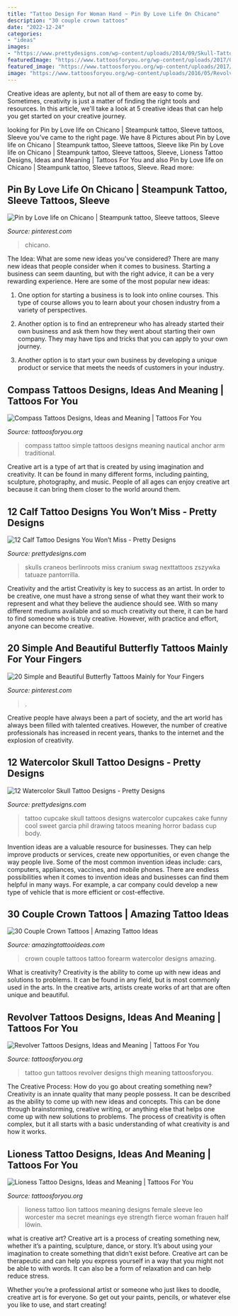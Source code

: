 ```yaml
---
title: "Tattoo Design For Woman Hand ~ Pin By Love Life On Chicano"
description: "30 couple crown tattoos"
date: "2022-12-24"
categories:
- "ideas"
images:
- "https://www.prettydesigns.com/wp-content/uploads/2014/09/Skull-Tattoo.jpg"
featuredImage: "https://www.tattoosforyou.org/wp-content/uploads/2017/09/Lioness-Tattoo-Pictures.jpg"
featured_image: "https://www.tattoosforyou.org/wp-content/uploads/2017/09/Lioness-Tattoo-Pictures.jpg"
image: "https://www.tattoosforyou.org/wp-content/uploads/2016/05/Revolver-Tattoo-Designs.jpg"
---
```



Creative ideas are aplenty, but not all of them are easy to come by. Sometimes, creativity is just a matter of finding the right tools and resources. In this article, we'll take a look at 5 creative ideas that can help you get started on your creative journey.

	

		
looking for Pin by Love life on Chicano | Steampunk tattoo, Sleeve tattoos, Sleeve you've came to the right page. We have 8 Pictures about Pin by Love life on Chicano | Steampunk tattoo, Sleeve tattoos, Sleeve like Pin by Love life on Chicano | Steampunk tattoo, Sleeve tattoos, Sleeve, Lioness Tattoo Designs, Ideas and Meaning | Tattoos For You and also Pin by Love life on Chicano | Steampunk tattoo, Sleeve tattoos, Sleeve. Read more:
		
    
## Pin By Love Life On Chicano | Steampunk Tattoo, Sleeve Tattoos, Sleeve

<img loading=lazy src="https://i.pinimg.com/736x/6c/5e/74/6c5e74b39c7829d395d8d479105814f7.jpg" onerror="this.onerror=null;this.src='https://tse3.mm.bing.net/th?id=OIP.0UMxwcU3mAx2ZX4uTgdPAQHaRa&amp;pid=15.1';" alt="Pin by Love life on Chicano | Steampunk tattoo, Sleeve tattoos, Sleeve">

_Source: pinterest.com_

>chicano. 

	

The Idea: What are some new ideas you've considered?
There are many new ideas that people consider when it comes to business. Starting a business can seem daunting, but with the right advice, it can be a very rewarding experience. Here are some of the most popular new ideas:
1. One option for starting a business is to look into online courses. This type of course allows you to learn about your chosen industry from a variety of perspectives.

2. Another option is to find an entrepreneur who has already started their own business and ask them how they went about starting their own company. They may have tips and tricks that you can apply to your own journey.

3. Another option is to start your own business by developing a unique product or service that meets the needs of customers in your industry.

    
## Compass Tattoos Designs, Ideas And Meaning | Tattoos For You

<img loading=lazy src="http://www.tattoosforyou.org/wp-content/uploads/2013/09/Simple-Compass-Tattoo-764x1024.jpg" onerror="this.onerror=null;this.src='https://tse2.mm.bing.net/th?id=OIP.e1qD8c4RW0wvPnQ3MGh-cAHaJ7&amp;pid=15.1';" alt="Compass Tattoos Designs, Ideas and Meaning | Tattoos For You">

_Source: tattoosforyou.org_

>compass tattoo simple tattoos designs meaning nautical anchor arm traditional. 

	

Creative art is a type of art that is created by using imagination and creativity. It can be found in many different forms, including painting, sculpture, photography, and music. People of all ages can enjoy creative art because it can bring them closer to the world around them.

    
## 12 Calf Tattoo Designs You Won’t Miss - Pretty Designs

<img loading=lazy src="https://www.prettydesigns.com/wp-content/uploads/2014/09/Skull-Tattoo.jpg" onerror="this.onerror=null;this.src='https://tse3.mm.bing.net/th?id=OIP.WaOJ-6gnIHE5mZM419bmtwAAAA&amp;pid=15.1';" alt="12 Calf Tattoo Designs You Won’t Miss - Pretty Designs">

_Source: prettydesigns.com_

>skulls craneos berlinroots miss cranium swag nexttattoos zszywka tatuaze pantorrilla. 

	

Creativity and the artist
Creativity is key to success as an artist. In order to be creative, one must have a strong sense of what they want their work to represent and what they believe the audience should see. With so many different mediums available and so much creativity out there, it can be hard to find someone who is truly creative. However, with practice and effort, anyone can become creative.

    
## 20 Simple And Beautiful Butterfly Tattoos Mainly For Your Fingers

<img loading=lazy src="https://i.pinimg.com/736x/53/be/6f/53be6f3fcf452a04ef81fc5a16b713e7.jpg" onerror="this.onerror=null;this.src='https://tse2.mm.bing.net/th?id=OIP.kihdA8IxJgazjTKGkS4VYwHaLH&amp;pid=15.1';" alt="20 Simple and Beautiful Butterfly Tattoos Mainly for Your Fingers">

_Source: pinterest.com_

>. 

	

Creative people have always been a part of society, and the art world has always been filled with talented creatives. However, the number of creative professionals has increased in recent years, thanks to the internet and the explosion of creativity.

    
## 12 Watercolor Skull Tattoo Designs - Pretty Designs

<img loading=lazy src="http://www.prettydesigns.com/wp-content/uploads/2014/12/Skull-Cupcake-Tattoo.jpg" onerror="this.onerror=null;this.src='https://tse3.mm.bing.net/th?id=OIP.g-_SGCJYts3PKa4ErxqF_wHaMd&amp;pid=15.1';" alt="12 Watercolor Skull Tattoo Designs - Pretty Designs">

_Source: prettydesigns.com_

>tattoo cupcake skull tattoos designs watercolor cupcakes cake funny cool sweet garcia phil drawing tatoos meaning horror badass cup body. 

	

Invention ideas are a valuable resource for businesses. They can help improve products or services, create new opportunities, or even change the way people live. Some of the most common invention ideas include: cars, computers, appliances, vaccines, and mobile phones. There are endless possibilities when it comes to invention ideas and businesses can find them helpful in many ways. For example, a car company could develop a new type of vehicle that is more efficient or cost-effective.

    
## 30 Couple Crown Tattoos | Amazing Tattoo Ideas

<img loading=lazy src="https://amazingtattooideas.com/wp-content/uploads/2016/11/Watercolor-Couple-Crown-Forearm-Tattoos.jpg" onerror="this.onerror=null;this.src='https://tse1.mm.bing.net/th?id=OIP.tgrlNjJbYv5fJ1AzqbE0QgHaJ4&amp;pid=15.1';" alt="30 Couple Crown Tattoos | Amazing Tattoo Ideas">

_Source: amazingtattooideas.com_

>crown couple tattoos tattoo forearm watercolor designs amazing. 

	

What is creativity?
Creativity is the ability to come up with new ideas and solutions to problems. It can be found in any field, but is most commonly used in the arts. In the creative arts, artists create works of art that are often unique and beautiful.

    
## Revolver Tattoos Designs, Ideas And Meaning | Tattoos For You

<img loading=lazy src="https://www.tattoosforyou.org/wp-content/uploads/2016/05/Revolver-Tattoo-Designs.jpg" onerror="this.onerror=null;this.src='https://tse3.mm.bing.net/th?id=OIP.eG2lF3BuM5kl9zjNJJh2TAHaKW&amp;pid=15.1';" alt="Revolver Tattoos Designs, Ideas and Meaning | Tattoos For You">

_Source: tattoosforyou.org_

>tattoo gun tattoos revolver designs thigh meaning tattoosforyou. 

	

The Creative Process: How do you go about creating something new?
Creativity is an innate quality that many people possess. It can be described as the ability to come up with new ideas and concepts. This can be done through brainstorming, creative writing, or anything else that helps one come up with new solutions to problems. The process of creativity is often complex, but it all starts with a basic understanding of what creativity is and how it works.

    
## Lioness Tattoo Designs, Ideas And Meaning | Tattoos For You

<img loading=lazy src="https://www.tattoosforyou.org/wp-content/uploads/2017/09/Lioness-Tattoo-Pictures.jpg" onerror="this.onerror=null;this.src='https://tse4.mm.bing.net/th?id=OIP.qt-y5qR7fpXl2gKkTVJS9gHaJ3&amp;pid=15.1';" alt="Lioness Tattoo Designs, Ideas and Meaning | Tattoos For You">

_Source: tattoosforyou.org_

>lioness tattoo lion tattoos meaning designs female sleeve leo worcester ma secret meanings eye strength fierce woman frauen half löwin. 

	

what is creative art?
Creative art is a process of creating something new, whether it’s a painting, sculpture, dance, or story. It’s about using your imagination to create something that didn’t exist before. 
Creative art can be therapeutic and can help you express yourself in a way that you might not be able to with words. It can also be a form of relaxation and can help reduce stress. 

Whether you’re a professional artist or someone who just likes to doodle, creative art is for everyone. So get out your paints, pencils, or whatever else you like to use, and start creating!

